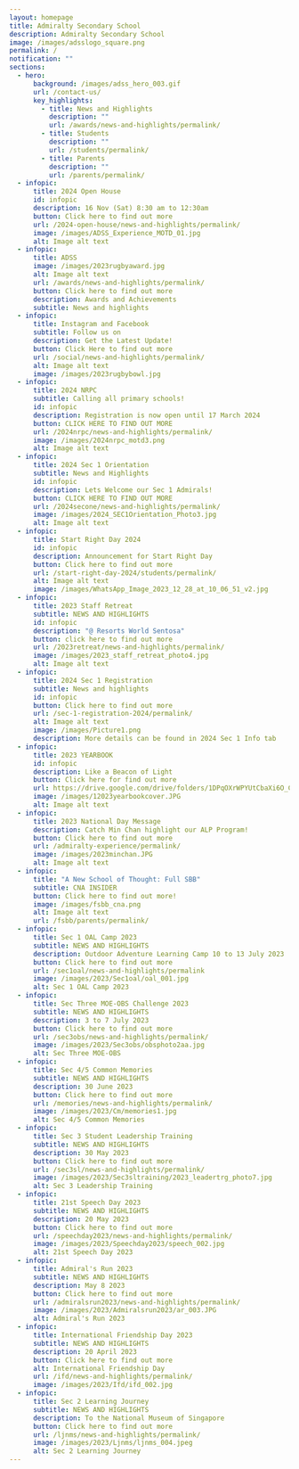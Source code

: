 ```yaml
---
layout: homepage
title: Admiralty Secondary School
description: Admiralty Secondary School
image: /images/adsslogo_square.png
permalink: /
notification: ""
sections:
  - hero:
      background: /images/adss_hero_003.gif
      url: /contact-us/
      key_highlights:
        - title: News and Highlights
          description: ""
          url: /awards/news-and-highlights/permalink/
        - title: Students
          description: ""
          url: /students/permalink/
        - title: Parents
          description: ""
          url: /parents/permalink/
  - infopic:
      title: 2024 Open House
      id: infopic
      description: 16 Nov (Sat) 8:30 am to 12:30am
      button: Click here to find out more
      url: /2024-open-house/news-and-highlights/permalink/
      image: /images/ADSS_Experience_MOTD_01.jpg
      alt: Image alt text
  - infopic:
      title: ADSS
      image: /images/2023rugbyaward.jpg
      alt: Image alt text
      url: /awards/news-and-highlights/permalink/
      button: Click here to find out more
      description: Awards and Achievements
      subtitle: News and highlights
  - infopic:
      title: Instagram and Facebook
      subtitle: Follow us on
      description: Get the Latest Update!
      button: Click Here to find out more
      url: /social/news-and-highlights/permalink/
      alt: Image alt text
      image: /images/2023rugbybowl.jpg
  - infopic:
      title: 2024 NRPC
      subtitle: Calling all primary schools!
      id: infopic
      description: Registration is now open until 17 March 2024
      button: CLICK HERE TO FIND OUT MORE
      url: /2024nrpc/news-and-highlights/permalink/
      image: /images/2024nrpc_motd3.png
      alt: Image alt text
  - infopic:
      title: 2024 Sec 1 Orientation
      subtitle: News and Highlights
      id: infopic
      description: Lets Welcome our Sec 1 Admirals!
      button: CLICK HERE TO FIND OUT MORE
      url: /2024secone/news-and-highlights/permalink/
      image: /images/2024_SEC1Orientation_Photo3.jpg
      alt: Image alt text
  - infopic:
      title: Start Right Day 2024
      id: infopic
      description: Announcement for Start Right Day
      button: Click here to find out more
      url: /start-right-day-2024/students/permalink/
      alt: Image alt text
      image: /images/WhatsApp_Image_2023_12_28_at_10_06_51_v2.jpg
  - infopic:
      title: 2023 Staff Retreat
      subtitle: NEWS AND HIGHLIGHTS
      id: infopic
      description: "@ Resorts World Sentosa"
      button: click here to find out more
      url: /2023retreat/news-and-highlights/permalink/
      image: /images/2023_staff_retreat_photo4.jpg
      alt: Image alt text
  - infopic:
      title: 2024 Sec 1 Registration
      subtitle: News and highlights
      id: infopic
      button: Click here to find out more
      url: /sec-1-registration-2024/permalink/
      alt: Image alt text
      image: /images/Picture1.png
      description: More details can be found in 2024 Sec 1 Info tab
  - infopic:
      title: 2023 YEARBOOK
      id: infopic
      description: Like a Beacon of Light
      button: Click here for find out more
      url: https://drive.google.com/drive/folders/1DPqOXrWPYUtCbaXi6O_Cr70RhRtzQqLO?usp=sharing
      image: /images/12023yearbookcover.JPG
      alt: Image alt text
  - infopic:
      title: 2023 National Day Message
      description: Catch Min Chan highlight our ALP Program!
      button: Click here to find out more
      url: /admiralty-experience/permalink/
      image: /images/2023minchan.JPG
      alt: Image alt text
  - infopic:
      title: "A New School of Thought: Full SBB"
      subtitle: CNA INSIDER
      button: Click here to find out more!
      image: /images/fsbb_cna.png
      alt: Image alt text
      url: /fsbb/parents/permalink/
  - infopic:
      title: Sec 1 OAL Camp 2023
      subtitle: NEWS AND HIGHLIGHTS
      description: Outdoor Adventure Learning Camp 10 to 13 July 2023
      button: Click here to find out more
      url: /sec1oal/news-and-highlights/permalink
      image: /images/2023/Sec1oal/oal_001.jpg
      alt: Sec 1 OAL Camp 2023
  - infopic:
      title: Sec Three MOE-OBS Challenge 2023
      subtitle: NEWS AND HIGHLIGHTS
      description: 3 to 7 July 2023
      button: Click here to find out more
      url: /sec3obs/news-and-highlights/permalink/
      image: /images/2023/Sec3obs/obsphoto2aa.jpg
      alt: Sec Three MOE-OBS
  - infopic:
      title: Sec 4/5 Common Memories
      subtitle: NEWS AND HIGHLIGHTS
      description: 30 June 2023
      button: Click here to find out more
      url: /memories/news-and-highlights/permalink/
      image: /images/2023/Cm/memories1.jpg
      alt: Sec 4/5 Common Memories
  - infopic:
      title: Sec 3 Student Leadership Training
      subtitle: NEWS AND HIGHLIGHTS
      description: 30 May 2023
      button: Click here to find out more
      url: /sec3sl/news-and-highlights/permalink/
      image: /images/2023/Sec3sltraining/2023_leadertrg_photo7.jpg
      alt: Sec 3 Leadership Training
  - infopic:
      title: 21st Speech Day 2023
      subtitle: NEWS AND HIGHLIGHTS
      description: 20 May 2023
      button: Click here to find out more
      url: /speechday2023/news-and-highlights/permalink/
      image: /images/2023/Speechday2023/speech_002.jpg
      alt: 21st Speech Day 2023
  - infopic:
      title: Admiral's Run 2023
      subtitle: NEWS AND HIGHLIGHTS
      description: May 8 2023
      button: Click here to find out more
      url: /admiralsrun2023/news-and-highlights/permalink/
      image: /images/2023/Admiralsrun2023/ar_003.JPG
      alt: Admiral's Run 2023
  - infopic:
      title: International Friendship Day 2023
      subtitle: NEWS AND HIGHLIGHTS
      description: 20 April 2023
      button: Click here to find out more
      alt: International Friendship Day
      url: /ifd/news-and-highlights/permalink/
      image: /images/2023/Ifd/ifd_002.jpg
  - infopic:
      title: Sec 2 Learning Journey
      subtitle: NEWS AND HIGHLIGHTS
      description: To the National Museum of Singapore
      button: Click here to find out more
      url: /ljnms/news-and-highlights/permalink/
      image: /images/2023/Ljnms/ljnms_004.jpeg
      alt: Sec 2 Learning Journey
---
```


